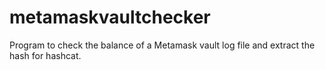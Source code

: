 # metamaskvaultchecker
Program to check the balance of a Metamask vault log file and extract the hash for hashcat.

